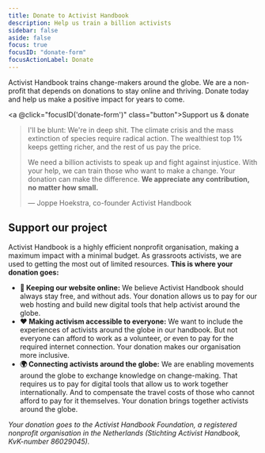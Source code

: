 ```yaml
---
title: Donate to Activist Handbook
description: Help us train a billion activists
sidebar: false
aside: false
focus: true
focusID: "donate-form"
focusActionLabel: Donate
---
```


Activist Handbook trains change-makers around the globe. We are a non-profit that depends on donations to stay online and thriving. Donate today and help us make a positive impact for years to come.

<a @click="focusID('donate-form')" class="button">Support us & donate</a>

> I'll be blunt: We're in deep shit. The climate crisis and the mass extinction of species require radical action. The wealthiest top 1% keeps getting richer, and the rest of us pay the price.
>
> We need a billion activists to speak up and fight against injustice. With your help, we can train those who want to make a change. Your donation can make the difference. **We appreciate any contribution, no matter how small.**
>
> — Joppe Hoekstra, co-founder Activist Handbook

## Support our project

Activist Handbook is a highly efficient nonprofit organisation, making a maximum impact with a minimal budget. As grassroots activists, we are used to getting the most out of limited resources. **This is where your donation goes:**

- **🔗 Keeping our website online:** We believe Activist Handbook should always stay free, and without ads. Your donation allows us to pay for our web hosting and build new digital tools that help activist around the globe.
- **❤️ Making activism accessible to everyone:** We want to include the experiences of activists around the globe in our handbook. But not everyone can afford to work as a volunteer, or even to pay for the required internet connection. Your donation makes our organisation more inclusive.
- **🌍 Connecting activists around the globe:** We are enabling movements around the globe to exchange knowledge on change-making. That requires us to pay for digital tools that allow us to work together internationally. And to compensate the travel costs of those who cannot afford to pay for it themselves. Your donation brings together activists around the globe.

<ClientOnly>
  <action-donate/>
</ClientOnly>

_Your donation goes to the Activist Handbook Foundation, a registered nonprofit organisation in the Netherlands (Stichting Activist Handbook, KvK-number 86029045)._

<script setup>
import {onMounted, ref} from "vue"

const given_name = ref(null)

onMounted(() => {
  given_name.value = localStorage.getItem('given_name');
})

function focusID(id){
  const element = document.getElementById(id);
  element.focus()
}
</script>
